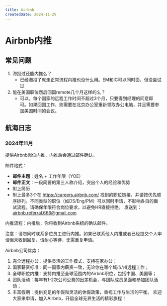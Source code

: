 ```yaml
---
title: Airbnb
createdDate: 2024-11-29
---
```

# Airbnb内推

## 常见问题
1. 海投过还能内推么？
   - 已经海投了就走正常流程内推也没什么用。EM和IC可以同时面，但没尝试过
2. 能在美国职位然后回国remote几个月这样的么？
   - 可以。每个国家的远程工作时间不超过3个月，只要得到经理的同意即可。如果回国工作，则需要在北京办公室重新领取办公电脑，并且需要参加美国时间的会议。

## 航海日志

### 2024年11月

提供Airbnb岗位内推，内推后会通过邮件确认。

邮件格式：

* **邮件主题**：姓名 + 工作年限（YOE）
* **邮件正文**：一段简要的第三人称介绍，突出个人的经验和优势
* 附上简历
* 附上最多3个在 https://careers.airbnb.com/ 找到的职位链接，并请按优先顺序排列。不同类型的职位（如DS/Eng/PM）可以同时申请，不影响各自的面试流程。请确保年限符合岗位要求，以避免HR直接拒绝。
发送到：airbnb.referral.666@gmail.com

内推流程：内推后，你将收到Airbnb系统的确认邮件。

注意：请勿同时联系多位员工进行内推。如果已联系他人内推或者已经提交个人申请但未收到回复，请耐心等待，无需重复申请。

Airbnb公司优势：

1. 完全远程办公：提供灵活的工作模式，支持在家办公；
2. 国家薪资标准：同一国家内薪资一致，无论你在哪个城市/州远程工作；
3. 全球职位内推：支持内推至全球范围内的Airbnb职位，包括中国、美国等；
4. 团队活动：每年有1-2次公司公费的出差机会，与团队成员见面和参加团队活动；
5. 丰富假期：提供充足的年假和灵活的休假政策，重视工作与生活的平衡。
欢迎大家来申请，加入Airbnb，开启全球无界生活的精彩旅程！